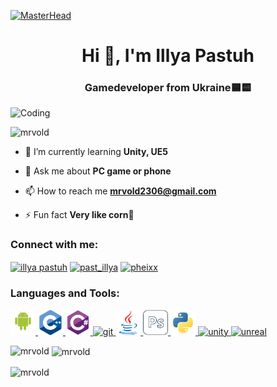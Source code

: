 [![MasterHead](https://i.pinimg.com/originals/3e/60/f6/3e60f675f35799e95fb595ed43a06f16.gif)](https://github.com/MrVold)
<h1 align="center">Hi 👋, I'm Illya Pastuh</h1>
<h3 align="center">Gamedeveloper from Ukraine🟦🟨</h3>
<img alight="right" alt="Coding" width="400" src="https://i.pinimg.com/originals/59/0e/10/590e1099ee777de3f55e5c941d940921.gif">

<p align="left"> <img src="https://komarev.com/ghpvc/?username=mrvold&label=Profile%20views&color=0e75b6&style=flat" alt="mrvold" /> </p>

- 🌱 I’m currently learning **Unity, UE5**

- 💬 Ask me about **PC game or phone**

- 📫 How to reach me **mrvold2306@gmail.com**

- ⚡ Fun fact **Very like corn🌽**

<h3 align="left">Connect with me:</h3>
<p align="left">
<a href="https://linkedin.com/in/illya pastuh" target="blank"><img align="center" src="https://raw.githubusercontent.com/rahuldkjain/github-profile-readme-generator/master/src/images/icons/Social/linked-in-alt.svg" alt="illya pastuh" height="30" width="40" /></a>
<a href="https://instagram.com/past_illya" target="blank"><img align="center" src="https://raw.githubusercontent.com/rahuldkjain/github-profile-readme-generator/master/src/images/icons/Social/instagram.svg" alt="past_illya" height="30" width="40" /></a>
<a href="https://discord.gg/pheixx" target="blank"><img align="center" src="https://raw.githubusercontent.com/rahuldkjain/github-profile-readme-generator/master/src/images/icons/Social/discord.svg" alt="pheixx" height="30" width="40" /></a>
</p>

<h3 align="left">Languages and Tools:</h3>
<p align="left"> <a href="https://developer.android.com" target="_blank" rel="noreferrer"> <img src="https://raw.githubusercontent.com/devicons/devicon/master/icons/android/android-original-wordmark.svg" alt="android" width="40" height="40"/> </a> <a href="https://www.w3schools.com/cpp/" target="_blank" rel="noreferrer"> <img src="https://raw.githubusercontent.com/devicons/devicon/master/icons/cplusplus/cplusplus-original.svg" alt="cplusplus" width="40" height="40"/> </a> <a href="https://www.w3schools.com/cs/" target="_blank" rel="noreferrer"> <img src="https://raw.githubusercontent.com/devicons/devicon/master/icons/csharp/csharp-original.svg" alt="csharp" width="40" height="40"/> </a> <a href="https://git-scm.com/" target="_blank" rel="noreferrer"> <img src="https://www.vectorlogo.zone/logos/git-scm/git-scm-icon.svg" alt="git" width="40" height="40"/> </a> <a href="https://www.java.com" target="_blank" rel="noreferrer"> <img src="https://raw.githubusercontent.com/devicons/devicon/master/icons/java/java-original.svg" alt="java" width="40" height="40"/> </a> <a href="https://www.photoshop.com/en" target="_blank" rel="noreferrer"> <img src="https://raw.githubusercontent.com/devicons/devicon/master/icons/photoshop/photoshop-line.svg" alt="photoshop" width="40" height="40"/> </a> <a href="https://www.python.org" target="_blank" rel="noreferrer"> <img src="https://raw.githubusercontent.com/devicons/devicon/master/icons/python/python-original.svg" alt="python" width="40" height="40"/> </a> <a href="https://unity.com/" target="_blank" rel="noreferrer"> <img src="https://www.vectorlogo.zone/logos/unity3d/unity3d-icon.svg" alt="unity" width="40" height="40"/> </a> <a href="https://unrealengine.com/" target="_blank" rel="noreferrer"> <img src="https://raw.githubusercontent.com/kenangundogan/fontisto/036b7eca71aab1bef8e6a0518f7329f13ed62f6b/icons/svg/brand/unreal-engine.svg" alt="unreal" width="40" height="40"/> </a> </p>

<p><img align="left" src="https://github-readme-stats.vercel.app/api/top-langs?username=mrvold&show_icons=true&locale=en&layout=compact" alt="mrvold" /></p>

<p>&nbsp;<img align="center" src="https://github-readme-stats.vercel.app/api?username=mrvold&show_icons=true&locale=en" alt="mrvold" /></p>

<p><img align="center" src="https://github-readme-streak-stats.herokuapp.com/?user=mrvold&" alt="mrvold" /></p>

